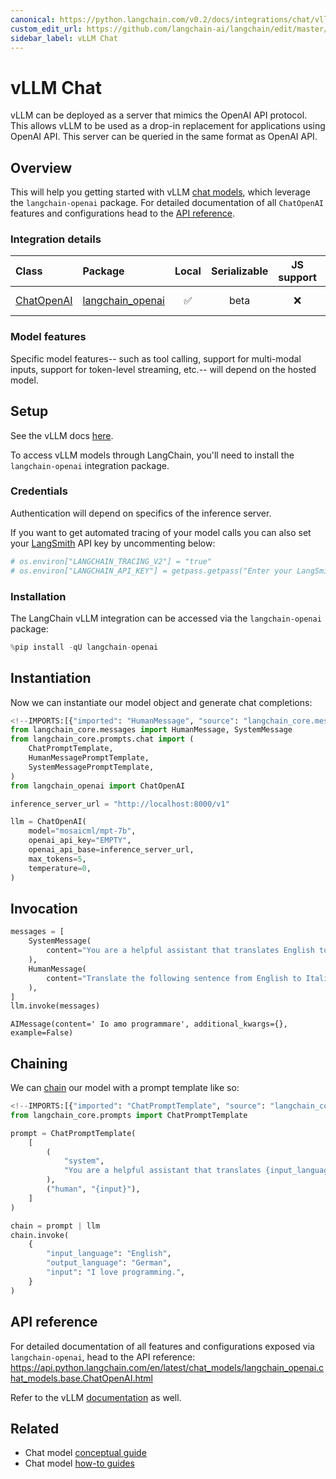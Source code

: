 ```yaml
---
canonical: https://python.langchain.com/v0.2/docs/integrations/chat/vllm/
custom_edit_url: https://github.com/langchain-ai/langchain/edit/master/docs/docs/integrations/chat/vllm.ipynb
sidebar_label: vLLM Chat
---
```


# vLLM Chat

vLLM can be deployed as a server that mimics the OpenAI API protocol. This allows vLLM to be used as a drop-in replacement for applications using OpenAI API. This server can be queried in the same format as OpenAI API.

## Overview
This will help you getting started with vLLM [chat models](/docs/concepts/#chat-models), which leverage the `langchain-openai` package. For detailed documentation of all `ChatOpenAI` features and configurations head to the [API reference](https://api.python.langchain.com/en/latest/chat_models/langchain_openai.chat_models.base.ChatOpenAI.html).

### Integration details

| Class | Package | Local | Serializable | JS support | Package downloads | Package latest |
| :--- | :--- | :---: | :---: |  :---: | :---: | :---: |
| [ChatOpenAI](https://api.python.langchain.com/en/latest/chat_models/langchain_openai.chat_models.base.ChatOpenAI.html) | [langchain_openai](https://api.python.langchain.com/en/latest/langchain_openai.html) | ✅ | beta | ❌ | ![PyPI - Downloads](https://img.shields.io/pypi/dm/langchain_openai?style=flat-square&label=%20) | ![PyPI - Version](https://img.shields.io/pypi/v/langchain_openai?style=flat-square&label=%20) |

### Model features
Specific model features-- such as tool calling, support for multi-modal inputs, support for token-level streaming, etc.-- will depend on the hosted model.

## Setup

See the vLLM docs [here](https://docs.vllm.ai/en/latest/).

To access vLLM models through LangChain, you'll need to install the `langchain-openai` integration package.

### Credentials

Authentication will depend on specifics of the inference server.

If you want to get automated tracing of your model calls you can also set your [LangSmith](https://docs.smith.langchain.com/) API key by uncommenting below:

```python
# os.environ["LANGCHAIN_TRACING_V2"] = "true"
# os.environ["LANGCHAIN_API_KEY"] = getpass.getpass("Enter your LangSmith API key: ")
```

### Installation

The LangChain vLLM integration can be accessed via the `langchain-openai` package:

```python
%pip install -qU langchain-openai
```

## Instantiation

Now we can instantiate our model object and generate chat completions:

```python
<!--IMPORTS:[{"imported": "HumanMessage", "source": "langchain_core.messages", "docs": "https://api.python.langchain.com/en/latest/messages/langchain_core.messages.human.HumanMessage.html", "title": "vLLM Chat"}, {"imported": "SystemMessage", "source": "langchain_core.messages", "docs": "https://api.python.langchain.com/en/latest/messages/langchain_core.messages.system.SystemMessage.html", "title": "vLLM Chat"}, {"imported": "ChatPromptTemplate", "source": "langchain_core.prompts.chat", "docs": "https://api.python.langchain.com/en/latest/prompts/langchain_core.prompts.chat.ChatPromptTemplate.html", "title": "vLLM Chat"}, {"imported": "HumanMessagePromptTemplate", "source": "langchain_core.prompts.chat", "docs": "https://api.python.langchain.com/en/latest/prompts/langchain_core.prompts.chat.HumanMessagePromptTemplate.html", "title": "vLLM Chat"}, {"imported": "SystemMessagePromptTemplate", "source": "langchain_core.prompts.chat", "docs": "https://api.python.langchain.com/en/latest/prompts/langchain_core.prompts.chat.SystemMessagePromptTemplate.html", "title": "vLLM Chat"}, {"imported": "ChatOpenAI", "source": "langchain_openai", "docs": "https://api.python.langchain.com/en/latest/chat_models/langchain_openai.chat_models.base.ChatOpenAI.html", "title": "vLLM Chat"}]-->
from langchain_core.messages import HumanMessage, SystemMessage
from langchain_core.prompts.chat import (
    ChatPromptTemplate,
    HumanMessagePromptTemplate,
    SystemMessagePromptTemplate,
)
from langchain_openai import ChatOpenAI
```

```python
inference_server_url = "http://localhost:8000/v1"

llm = ChatOpenAI(
    model="mosaicml/mpt-7b",
    openai_api_key="EMPTY",
    openai_api_base=inference_server_url,
    max_tokens=5,
    temperature=0,
)
```

## Invocation

```python
messages = [
    SystemMessage(
        content="You are a helpful assistant that translates English to Italian."
    ),
    HumanMessage(
        content="Translate the following sentence from English to Italian: I love programming."
    ),
]
llm.invoke(messages)
```

```output
AIMessage(content=' Io amo programmare', additional_kwargs={}, example=False)
```

## Chaining

We can [chain](/docs/how_to/sequence/) our model with a prompt template like so:

```python
<!--IMPORTS:[{"imported": "ChatPromptTemplate", "source": "langchain_core.prompts", "docs": "https://api.python.langchain.com/en/latest/prompts/langchain_core.prompts.chat.ChatPromptTemplate.html", "title": "vLLM Chat"}]-->
from langchain_core.prompts import ChatPromptTemplate

prompt = ChatPromptTemplate(
    [
        (
            "system",
            "You are a helpful assistant that translates {input_language} to {output_language}.",
        ),
        ("human", "{input}"),
    ]
)

chain = prompt | llm
chain.invoke(
    {
        "input_language": "English",
        "output_language": "German",
        "input": "I love programming.",
    }
)
```

## API reference

For detailed documentation of all features and configurations exposed via `langchain-openai`, head to the API reference: https://api.python.langchain.com/en/latest/chat_models/langchain_openai.chat_models.base.ChatOpenAI.html

Refer to the vLLM [documentation](https://docs.vllm.ai/en/latest/) as well.

## Related

- Chat model [conceptual guide](/docs/concepts/#chat-models)
- Chat model [how-to guides](/docs/how_to/#chat-models)